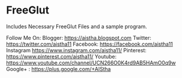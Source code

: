 # FreeGlut
Includes Necessary FreeGlut Files and a sample program.



Follow Me On: Blogger: https://aistha.blogspot.com Twitter: https://twitter.com/aistha11 Facebook: https://facebook.com/aistha11 Instagram https://www.instagram.com/aistha11/ Pinterest: https://www.pinterest.com/aistha11/ Youtube: https://www.youtube.com/channel/UCN266O0K4rd9AB5HAmO0q9w Google+ : https://plus.google.com/+AIStha
